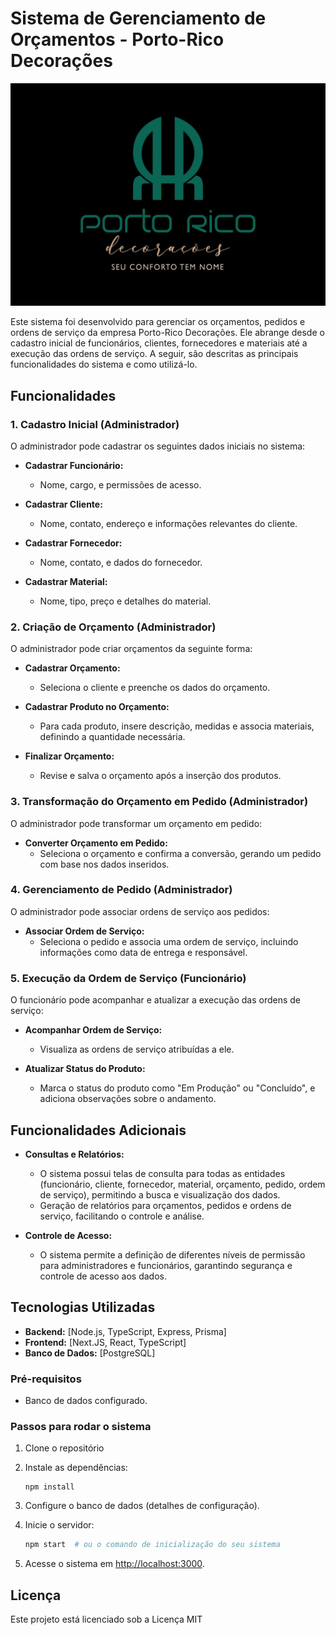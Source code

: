 # Sistema de Gerenciamento de Orçamentos - Porto-Rico Decorações
![porto rico logo](/public/portorico.jpeg)

Este sistema foi desenvolvido para gerenciar os orçamentos, pedidos e ordens de serviço da empresa Porto-Rico Decorações. Ele abrange desde o cadastro inicial de funcionários, clientes, fornecedores e materiais até a execução das ordens de serviço. A seguir, são descritas as principais funcionalidades do sistema e como utilizá-lo.

## Funcionalidades

### 1. Cadastro Inicial (Administrador)

O administrador pode cadastrar os seguintes dados iniciais no sistema:

- **Cadastrar Funcionário:**
    - Nome, cargo, e permissões de acesso.
  
- **Cadastrar Cliente:**
    - Nome, contato, endereço e informações relevantes do cliente.
  
- **Cadastrar Fornecedor:**
    - Nome, contato, e dados do fornecedor.
  
- **Cadastrar Material:**
    - Nome, tipo, preço e detalhes do material.

### 2. Criação de Orçamento (Administrador)

O administrador pode criar orçamentos da seguinte forma:

- **Cadastrar Orçamento:**
    - Seleciona o cliente e preenche os dados do orçamento.
  
- **Cadastrar Produto no Orçamento:**
    - Para cada produto, insere descrição, medidas e associa materiais, definindo a quantidade necessária.
  
- **Finalizar Orçamento:**
    - Revise e salva o orçamento após a inserção dos produtos.

### 3. Transformação do Orçamento em Pedido (Administrador)

O administrador pode transformar um orçamento em pedido:

- **Converter Orçamento em Pedido:**
    - Seleciona o orçamento e confirma a conversão, gerando um pedido com base nos dados inseridos.

### 4. Gerenciamento de Pedido (Administrador)

O administrador pode associar ordens de serviço aos pedidos:

- **Associar Ordem de Serviço:**
    - Seleciona o pedido e associa uma ordem de serviço, incluindo informações como data de entrega e responsável.

### 5. Execução da Ordem de Serviço (Funcionário)

O funcionário pode acompanhar e atualizar a execução das ordens de serviço:

- **Acompanhar Ordem de Serviço:**
    - Visualiza as ordens de serviço atribuídas a ele.
  
- **Atualizar Status do Produto:**
    - Marca o status do produto como "Em Produção" ou "Concluído", e adiciona observações sobre o andamento.

## Funcionalidades Adicionais

- **Consultas e Relatórios:**
    - O sistema possui telas de consulta para todas as entidades (funcionário, cliente, fornecedor, material, orçamento, pedido, ordem de serviço), permitindo a busca e visualização dos dados.
    - Geração de relatórios para orçamentos, pedidos e ordens de serviço, facilitando o controle e análise.

- **Controle de Acesso:**
    - O sistema permite a definição de diferentes níveis de permissão para administradores e funcionários, garantindo segurança e controle de acesso aos dados.

## Tecnologias Utilizadas

- **Backend:** [Node.js, TypeScript, Express, Prisma]
- **Frontend:** [Next.JS, React, TypeScript]
- **Banco de Dados:** [PostgreSQL]


### Pré-requisitos

- Banco de dados configurado.

### Passos para rodar o sistema

1. Clone o repositório
    
2. Instale as dependências:
    ```
    npm install  
    ```
3. Configure o banco de dados (detalhes de configuração).
4. Inicie o servidor:
    ```bash
    npm start  # ou o comando de inicialização do seu sistema
    ```
5. Acesse o sistema em [http://localhost:3000](http://localhost:3000).



## Licença

Este projeto está licenciado sob a Licença MIT 

